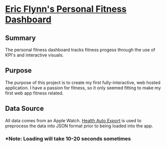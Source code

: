 # [Eric Flynn's Personal Fitness Dashboard](https://eric-flynn-health-app.herokuapp.com/)
## Summary
The personal fitness dashboard tracks fitness progess through the use of KPI's and interactive visuals. 
## Purpose
The purpose of this project is to create my first fully-interactive, web hosted application. I have a passion for fitness, so it only seemed fitting to make my first web app fitness related. 
## Data Source
All data comes from an Apple Watch. [Health Auto Export](https://www.healthexportapp.com/) is used to preprocess the data into JSON format prior to being loaded into the app. 
### *Note: Loading will take 10-20 seconds sometimes
